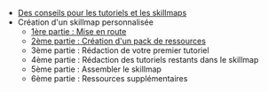 -   [Des conseils pour les tutoriels et les skillmaps](conseils-tutoriels-skillmaps.html)
-   Création d'un skillmap personnalisée
    -   [1ère partie : Mise en route](skillmap-personnalisee-1.html)
    -   [2ème partie : Création d'un pack de ressources](skillmap-personnalisee-2.html)
    -   3ème partie : Rédaction de votre premier tutoriel
    -   4ème partie : Rédaction des tutoriels restants dans le skillmap
    -   5ème partie : Assembler le skillmap
    -   6ème partie : Ressources supplémentaires
    